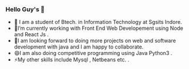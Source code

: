 ### Hello Guy's 👋
- 🔭 I am a student of Btech. in Information Technology at Sgsits Indore.
- 🌱I’m currently working with Front End Web Developement using Node and React Js .
- 👯I am looking forward to doing more projects on web and software development with java and I am happy to collaborate.
- 😄I am also doing competitive programming using Java Python3 .
- ⚡My other skills include Mysql , Netbeans etc. .
<!--
**Rishab310/Rishab310** is a ✨ _special_ ✨ repository because its `README.md` (this file) appears on your GitHub profile.

Here are some ideas to get you started:

- 🔭 I’m currently working on ...
- 🌱 I’m currently learning ...
- 👯 I’m looking to collaborate on ...
- 🤔 I’m looking for help with ...
- 💬 Ask me about ...
- 📫 How to reach me: ...
- 😄 Pronouns: ...
- ⚡ Fun fact: ...
-->
